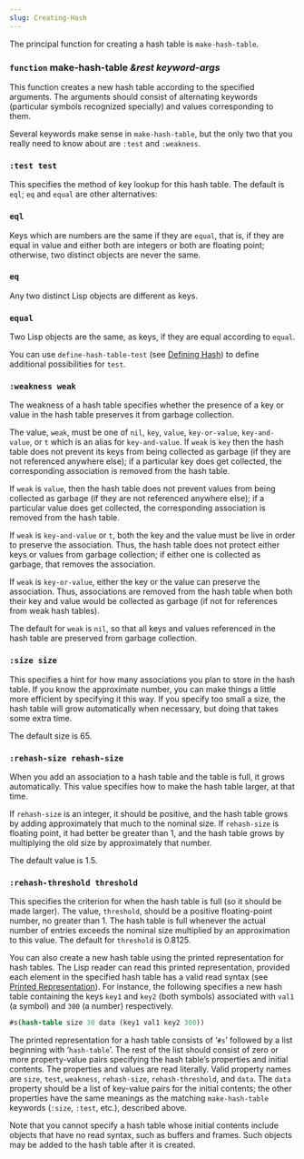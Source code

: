 ```yaml
---
slug: Creating-Hash
---
```


The principal function for creating a hash table is `make-hash-table`.

### <span className="tag function">`function`</span> **make-hash-table** *\&rest keyword-args*

This function creates a new hash table according to the specified arguments. The arguments should consist of alternating keywords (particular symbols recognized specially) and values corresponding to them.

Several keywords make sense in `make-hash-table`, but the only two that you really need to know about are `:test` and `:weakness`.

### `:test test`

This specifies the method of key lookup for this hash table. The default is `eql`; `eq` and `equal` are other alternatives:

### `eql`

Keys which are numbers are the same if they are `equal`, that is, if they are equal in value and either both are integers or both are floating point; otherwise, two distinct objects are never the same.

### `eq`

Any two distinct Lisp objects are different as keys.

### `equal`

Two Lisp objects are the same, as keys, if they are equal according to `equal`.

You can use `define-hash-table-test` (see [Defining Hash](/docs/elisp/Defining-Hash)) to define additional possibilities for `test`.

### `:weakness weak`

The weakness of a hash table specifies whether the presence of a key or value in the hash table preserves it from garbage collection.

The value, `weak`, must be one of `nil`, `key`, `value`, `key-or-value`, `key-and-value`, or `t` which is an alias for `key-and-value`. If `weak` is `key` then the hash table does not prevent its keys from being collected as garbage (if they are not referenced anywhere else); if a particular key does get collected, the corresponding association is removed from the hash table.

If `weak` is `value`, then the hash table does not prevent values from being collected as garbage (if they are not referenced anywhere else); if a particular value does get collected, the corresponding association is removed from the hash table.

If `weak` is `key-and-value` or `t`, both the key and the value must be live in order to preserve the association. Thus, the hash table does not protect either keys or values from garbage collection; if either one is collected as garbage, that removes the association.

If `weak` is `key-or-value`, either the key or the value can preserve the association. Thus, associations are removed from the hash table when both their key and value would be collected as garbage (if not for references from weak hash tables).

The default for `weak` is `nil`, so that all keys and values referenced in the hash table are preserved from garbage collection.

### `:size size`

This specifies a hint for how many associations you plan to store in the hash table. If you know the approximate number, you can make things a little more efficient by specifying it this way. If you specify too small a size, the hash table will grow automatically when necessary, but doing that takes some extra time.

The default size is 65.

### `:rehash-size rehash-size`

When you add an association to a hash table and the table is full, it grows automatically. This value specifies how to make the hash table larger, at that time.

If `rehash-size` is an integer, it should be positive, and the hash table grows by adding approximately that much to the nominal size. If `rehash-size` is floating point, it had better be greater than 1, and the hash table grows by multiplying the old size by approximately that number.

The default value is 1.5.

### `:rehash-threshold threshold`

This specifies the criterion for when the hash table is full (so it should be made larger). The value, `threshold`, should be a positive floating-point number, no greater than 1. The hash table is full whenever the actual number of entries exceeds the nominal size multiplied by an approximation to this value. The default for `threshold` is 0.8125.

You can also create a new hash table using the printed representation for hash tables. The Lisp reader can read this printed representation, provided each element in the specified hash table has a valid read syntax (see [Printed Representation](/docs/elisp/Printed-Representation)). For instance, the following specifies a new hash table containing the keys `key1` and `key2` (both symbols) associated with `val1` (a symbol) and `300` (a number) respectively.

```lisp
#s(hash-table size 30 data (key1 val1 key2 300))
```

The printed representation for a hash table consists of ‘`#s`’ followed by a list beginning with ‘`hash-table`’. The rest of the list should consist of zero or more property-value pairs specifying the hash table’s properties and initial contents. The properties and values are read literally. Valid property names are `size`, `test`, `weakness`, `rehash-size`, `rehash-threshold`, and `data`. The `data` property should be a list of key-value pairs for the initial contents; the other properties have the same meanings as the matching `make-hash-table` keywords (`:size`, `:test`, etc.), described above.

Note that you cannot specify a hash table whose initial contents include objects that have no read syntax, such as buffers and frames. Such objects may be added to the hash table after it is created.
